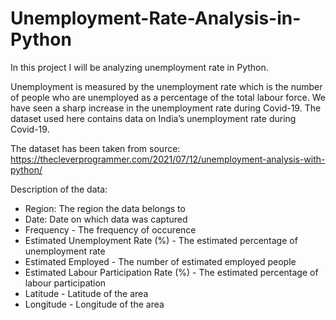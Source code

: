 # Unemployment-Rate-Analysis-in-Python

In this project I will be analyzing unemployment rate in Python.

Unemployment is measured by the unemployment rate which is the number of people who are unemployed as a percentage of the total labour force. We have seen a sharp increase in the unemployment rate during Covid-19. The dataset used here contains data on India’s unemployment rate during Covid-19. 

The dataset has been taken from source: https://thecleverprogrammer.com/2021/07/12/unemployment-analysis-with-python/


Description of the data:

- Region: The region the data belongs to
- Date: Date on which data was captured
- Frequency - The frequency of occurence 
- Estimated Unemployment Rate (%) - The estimated percentage of unemployment rate
- Estimated Employed - The number of estimated employed people 
- Estimated Labour Participation Rate (%) - The estimated percentage of labour participation
- Latitude - Latitude of the area
- Longitude - Longitude of the area
